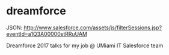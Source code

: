 # dreamforce

JSON: http://www.salesforce.com/assets/js/filterSessions.jsp?eventId=a1Q3A00000stRRuUAM

Dreamforce 2017 talks for my job @ UMiami IT Salesforce team
